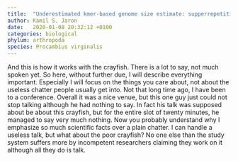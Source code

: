 ```yaml
---
title:  "Underestimated kmer-based genome size estimate: supperrepetitive sequences"
author: Kamil S. Jaron
date:   2020-01-08 20:32:12 +0100
categories: biological
phylum: arthropoda
species: Procambius virginalis
---
```


And this is how it works with the crayfish. There is a lot to say, not much spoken yet. So here, without further due, I will describe everything important. Especially I will focus on the things you care about, not about the useless chatter people usually get into. Not that long time ago, I have been to a conference. Overall it was a nice venue, but this one guy just could not stop talking although he had nothing to say. In fact his talk was supposed about be about this crayfish, but for the entire slot of twenty minutes, he managed to say very much nothing. Now you probably understand why I emphasize so much scientific facts over a plain chatter. I can handle a useless talk, but what about the poor crayfish? No one else than the study system suffers more by incompetent researchers claiming they work on it although all they do is talk.

